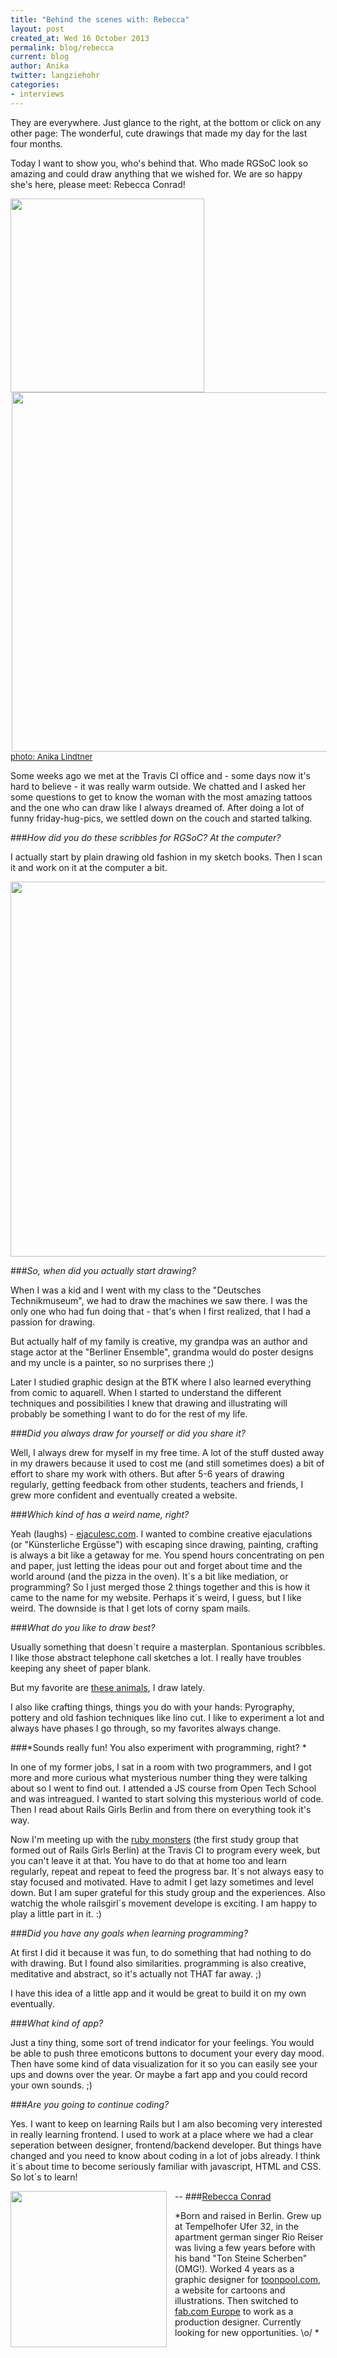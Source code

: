 ```yaml
---
title: "Behind the scenes with: Rebecca"
layout: post
created_at: Wed 16 October 2013
permalink: blog/rebecca
current: blog
author: Anika
twitter: langziehohr
categories:
- interviews
---
```

They are everywhere. Just glance to the right, at the bottom or click on any other page: The wonderful, cute drawings that made my day for the last four months.

Today I want to show you, who's behind that. Who made RGSoC look so amazing and could draw anything that we wished for. We are so happy she's here, please meet: Rebecca Conrad! 

<img src="https://f.cloud.github.com/assets/1711357/1329686/21b027a8-351c-11e3-9954-0906c550d4cf.jpg" width="310" style="padding-right: 2px;">
<img src="https://f.cloud.github.com/assets/1711357/1329736/2cd0fd96-351d-11e3-8efb-03b809ebee37.jpg" height="575" style="padding-left: 2px;">
<div align="left"><font size="2px"><font color="#CAD4D4"><a href="http://www.flickr.com/photos/calzifa/page5/">photo: Anika Lindtner</a></font></font></div>

Some weeks ago we met at the Travis CI office and - some days now it's hard to believe - it was really warm outside. We chatted and I asked her some questions to get to know the woman with the most amazing tattoos and the one who can draw like I always dreamed of. After doing a lot of funny friday-hug-pics, we settled down on the couch and started talking. 

###*How did you do these scribbles for RGSoC? At the computer?*

I actually start by plain drawing old fashion in my sketch books. Then I scan it and work on it at the computer a bit.

<img src="https://f.cloud.github.com/assets/1711357/1329557/7378fa9a-3519-11e3-9875-0dc782e2148e.jpg" width="600">

###*So, when did you actually start drawing?*

When I was a kid and I went with my class to the "Deutsches Technikmuseum", we had to draw the machines we saw there. I was the only one who had fun doing that - that's when I first realized, that I had a passion for drawing. 

But actually half of my family is creative, my grandpa was an author and stage actor at the "Berliner Ensemble", grandma would do poster designs and my uncle is a painter, so no surprises there ;)

Later I studied graphic design at the BTK where I also learned everything from comic to aquarell. When I started to understand the different techniques and possibilities I knew that drawing and illustrating will probably be something I want to do for the rest of my life. 

###*Did you always draw for yourself or did you share it?*

Well, I always drew for myself in my free time. A lot of the stuff dusted away in my drawers because it used to cost me (and still sometimes does) a bit of effort to share my work with others. But after 5-6 years of drawing regularly, getting feedback from other students, teachers and friends, I grew more confident and eventually created a website. 

###*Which kind of has a weird name, right?*

Yeah (laughs) - [ejaculesc.com](http://www.ejaculesc.com/). I wanted to combine creative ejaculations (or "Künsterliche Ergüsse") with escaping since drawing, painting, crafting is always a bit like a getaway for me. You spend hours concentrating on pen and paper, just letting the ideas pour out and forget about time and the world around (and the pizza in the oven). It´s a bit like mediation, or programming? So I just merged those 2 things together and this is how it came to the name for my website. Perhaps it´s weird, I guess, but I like weird. The downside is that I get lots of corny spam mails.
 
###*What do you like to draw best?*

Usually something that doesn´t require a masterplan. Spontanious scribbles. I like those abstract telephone call sketches a lot. I really have troubles keeping any sheet of paper blank. 

But my favorite are [these animals](http://www.ejaculesc.com/portfolio-item/gazelle/), I draw lately.

I also like crafting things, things you do with your hands: Pyrography, pottery and old fashion techniques like lino cut. I like to experiment a lot and always have phases I go through, so my favorites always change.

###*Sounds really fun! You also experiment with programming, right? *

In one of my former jobs, I sat in a room with two programmers, and I got more and more curious what mysterious number thing they were talking about so I went to find out. I attended a JS course from Open Tech School and was intreagued. I wanted to start solving this mysterious world of code. Then I read about Rails Girls Berlin and from there on everything took it's way.

Now I'm meeting up with the [ruby monsters](https://github.com/rubymonsters) (the first study group that formed out of Rails Girls Berlin) at the Travis CI to program every week, but you can't leave it at that. You have to do that at home too and learn regularly, repeat and repeat to feed the progress bar. It´s not always easy to stay focused and motivated. Have to admit I get lazy sometimes and level down. But I am super grateful for this study group and the experiences. Also watchig the whole railsgirl´s movement develope is exciting. I am happy to play a little part in it. :)

###*Did you have any goals when learning programming?*

At first I did it because it was fun, to do something that had nothing to do with drawing. But I found also similarities. programming is also creative, meditative and abstract, so it's actually not THAT far away. ;)

I have this idea of a little app and it would be great to build it on my own eventually. 

###*What kind of app?*

Just a tiny thing, some sort of trend indicator for your feelings. You would be able to push three emoticons buttons to document your every day mood. 
Then have some kind of data visualization for it so you can easily see your ups and downs over the year. 
Or maybe a fart app and you could record your own sounds. ;) 

###*Are you going to continue coding?*

Yes. I want to keep on learning Rails but I am also becoming very interested in really learning frontend. I used to work at a place where we had a clear seperation between designer, frontend/backend developer. But things have changed and you need to know about coding in a lot of jobs already. I think it´s about time to become seriously familiar with javascript, HTML and CSS. So lot´s to learn!

--
<img src="https://f.cloud.github.com/assets/1711357/1329556/7375c3c0-3519-11e3-82dc-cc747d567e4a.jpg" height="250" align="left" style="padding-right: 10px;"> 
###[Rebecca Conrad](http://www.ejaculesc.com/)

*Born and raised in Berlin. Grew up at Tempelhofer Ufer 32, in the apartment german singer Rio Reiser was living a few years before with his band "Ton Steine Scherben" (OMG!).
Worked 4 years as a graphic designer for [toonpool.com](toonpool.com), a website for cartoons and illustrations.
Then switched to [fab.com Europe](http://eu.fab.com/) to work as a production designer.
Currently looking for new opportunities. \o/ *


